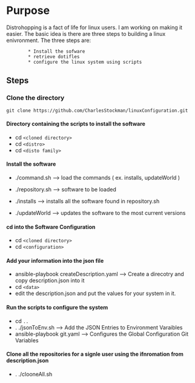 # Purpose

Distrohopping is a fact of life for linux users.  I am working on making it easier.  The basic idea is there are three steps 
to building a linux enivronment.  The three steps are:

			* Install the sofware
			* retrieve dotifles
			* configure the linux system using scripts

## Steps

### Clone the directory
	git clone https://github.com/CharlesStockman/linuxConfiguration.git
			
#### Directory containing the scripts to install the software
* cd `<cloned directory>`
* cd `<distro>`
* cd `<disto family>`
			
#### Install the software
* ./command.sh											--> load the commands ( ex. installs, updateWorld )
* ./repository.sh										--> software to be loaded
			
* ./installs 											--> installs all the software found in repository.sh
* ./updateWorld											--> updates the software to the most current versions
					
#### cd into the Software Configuration
* cd `<cloned directory>`
* cd `<configuration>`
			
#### Add your information into the json file					
* ansible-playbook createDescription.yaml			--> Create a direcotry and copy description.json into it 
* cd `<data>`
* edit the description.json and put the values for your system in it. 

#### Run the scripts to configure the system
* cd `..`
* . ./jsonToEnv.sh 			--> Add the JSON Entries to Environment Varaibles
* ansible-playbook git.yaml		--> Configures the Global Configuration Git Variables		

#### Clone all the repositories for a signle user using the ifnromation from description.json
* . ./clooneAll.sh 

